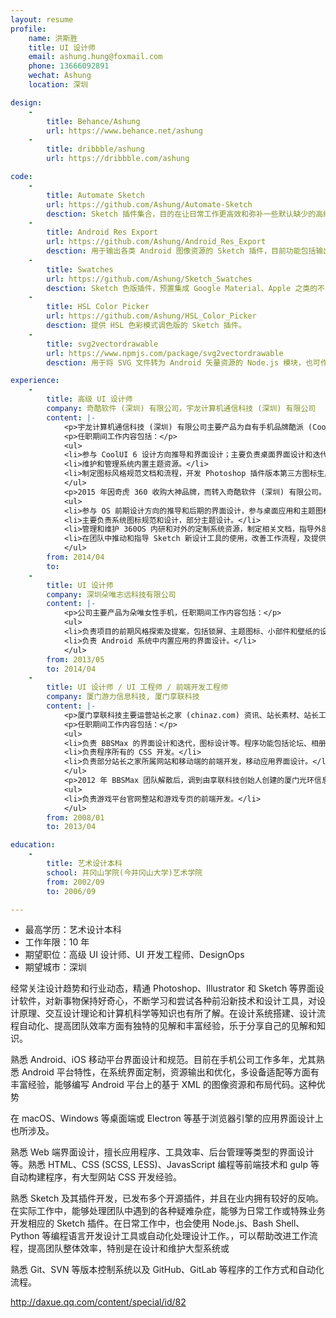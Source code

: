 ```yaml
---
layout: resume
profile:
    name: 洪斯胜
    title: UI 设计师
    email: ashung.hung@foxmail.com
    phone: 13666092891
    wechat: Ashung
    location: 深圳

design:
    -
        title: Behance/Ashung
        url: https://www.behance.net/ashung
    -
        title: dribbble/ashung
        url: https://dribbble.com/ashung

code:
    -
        title: Automate Sketch
        url: https://github.com/Ashung/Automate-Sketch
        desction: Sketch 插件集合，目的在让日常工作更高效和弥补一些默认缺少的高级功能，同时又不需要为某个特殊功能寻找插件。在国外设计师中有较高使用率，并且经常在一些专业文章上被提及。特别是在组件和库的管理、图层操作和文件整理上，提供了很多非常强大而实用的功能。
    -
        title: Android Res Export
        url: https://github.com/Ashung/Android_Res_Export
        desction: 用于输出各类 Android 图像资源的 Sketch 插件，目前功能包括输出各种尺寸 PNG 资源、输出应用启动图标、预览和输出点九资源、输出 Android 矢量文件和预览保存形状或色彩资源的代码。
    -
        title: Swatches
        url: https://github.com/Ashung/Sketch_Swatches
        desction: Sketch 色版插件，预置集成 Google Material、Apple 之类的不同设计系统和各种专业印刷色版，为设计师提供配色灵感和依据。
    -
        title: HSL Color Picker
        url: https://github.com/Ashung/HSL_Color_Picker
        desction: 提供 HSL 色彩模式调色版的 Sketch 插件。
    -
        title: svg2vectordrawable
        url: https://www.npmjs.com/package/svg2vectordrawable
        desction: 用于将 SVG 文件转为 Android 矢量资源的 Node.js 模块，也可作为命令行工具使用。

experience:
    -
        title: 高级 UI 设计师
        company: 奇酷软件 (深圳) 有限公司，宇龙计算机通信科技 (深圳) 有限公司
        content: |-
            <p>宇龙计算机通信科技 (深圳) 有限公司主要产品为自有手机品牌酷派 (Coolpad)，主要负责酷派旗下电商品牌大神 (Dazen) 手机的 UI 设计。</p>
            <p>任职期间工作内容包括：</p>
            <ul>
            <li>参与 CoolUI 6 设计方向推导和界面设计；主要负责桌面界面设计和迭代；主要负责 CoolUI 5.7 - 6 的默认桌面图标设计。</li>
            <li>维护和管理系统内置主题资源。</li>
            <li>制定图标风格规范文档和流程，开发 Photoshop 插件版本第三方图标生成工具。</li>
            </ul>
            <p>2015 年因奇虎 360 收购大神品牌，而转入奇酷软件 (深圳) 有限公司。公司主要产品为早期的奇酷手机和现在的 360 手机，任职期间主要负责 360 OS 相关工作，内容包括：</p>
            <ul>
            <li>参与 OS 前期设计方向的推导和后期的界面设计，参与桌面应用和主题图标设计。</li>
            <li>主要负责系统图标规范和设计，部分主题设计。</li>
            <li>管理和维护 360OS 内研和对外的定制系统资源，制定相关文档，指导外部手机厂商设计师独立定制系统主题。</li>
            <li>在团队中推动和指导 Sketch 新设计工具的使用，改善工作流程，及提供 Android 相关的技术指导。</li>
            </ul>
        from: 2014/04
        to:
    -
        title: UI 设计师
        company: 深圳朵唯志远科技有限公司
        content: |-
            <p>公司主要产品为朵唯女性手机，任职期间工作内容包括：</p>
            <ul>
            <li>负责项目的前期风格探索及提案，包括锁屏、主题图标、小部件和壁纸的设计。</li>
            <li>负责 Android 系统中内置应用的界面设计。</li>
            </ul>
        from: 2013/05
        to: 2014/04
    -
        title: UI 设计师 / UI 工程师 / 前端开发工程师
        company: 厦门游力信息科技, 厦门享联科技
        content: |-
            <p>厦门享联科技主要运营站长之家 (chinaz.com) 资讯、站长素材、站长工具、源码下载等多家子站点。主要负责公司旗下开源社区程序 BBSMax 的主设计和 CSS 开发。</p>
            <p>任职期间工作内容包括：</p>
            <ul>
            <li>负责 BBSMax 的界面设计和迭代，图标设计等。程序功能包括论坛、相册、博客、网络硬盘和后台管理等。</li>
            <li>负责程序所有的 CSS 开发。</li>
            <li>负责部分站长之家所属网站和移动端的前端开发，移动应用界面设计。</li>
            </ul>
            <p>2012 年 BBSMax 团队解散后，调到由享联科技创始人创建的厦门光环信息科技旗下的厦门游力信息科技，公司主要运营手游和页游，目前为飞鱼科技旗下游戏平台。任职期间工作内容主要为：</p>
            <ul>
            <li>负责游戏平台官网整站和游戏专页的前端开发。</li>
            </ul>
        from: 2008/01
        to: 2013/04

education:
    -
        title: 艺术设计本科
        school: 井冈山学院(今井冈山大学)艺术学院
        from: 2002/09
        to: 2006/09

---
```


- 最高学历：艺术设计本科
- 工作年限：10 年
- 期望职位：高级 UI 设计师、UI 开发工程师、DesignOps
- 期望城市：深圳

经常关注设计趋势和行业动态，精通 Photoshop、Illustrator 和 Sketch 等界面设计软件，对新事物保持好奇心，不断学习和尝试各种前沿新技术和设计工具，对设计原理、交互设计理论和计算机科学等知识也有所了解。在设计系统搭建、设计流程自动化、提高团队效率方面有独特的见解和丰富经验，乐于分享自己的见解和知识。

熟悉 Android、iOS 移动平台界面设计和规范。目前在手机公司工作多年，尤其熟悉 Android 平台特性，在系统界面定制，资源输出和优化，多设备适配等方面有丰富经验，能够编写 Android 平台上的基于 XML 的图像资源和布局代码。这种优势

在 macOS、Windows 等桌面端或 Electron 等基于浏览器引擎的应用界面设计上也所涉及。

熟悉 Web 端界面设计，擅长应用程序、工具效率、后台管理等类型的界面设计等。熟悉 HTML、CSS (SCSS, LESS)、JavasScript 编程等前端技术和 gulp 等自动构建程序，有大型网站 CSS 开发经验。

熟悉 Sketch 及其插件开发，已发布多个开源插件，并且在业内拥有较好的反响。在实际工作中，能够处理团队中遇到的各种疑难杂症，能够为日常工作或特殊业务开发相应的 Sketch 插件。在日常工作中，也会使用 Node.js、Bash Shell、Python 等编程语言开发设计工具或自动化处理设计工作。，可以帮助改进工作流程，提高团队整体效率，特别是在设计和维护大型系统或

熟悉 Git、SVN 等版本控制系统以及 GitHub、GitLab 等程序的工作方式和自动化流程。

http://daxue.qq.com/content/special/id/82
